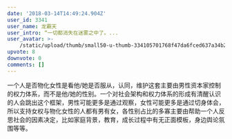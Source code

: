 ```yaml
---
date: '2018-03-14T14:49:24.904Z'
user_id: 3341
user_name: 龙霸天
user_intro: “一切都消失在迷雾之中了。...
user_avatar: >-
    /static/upload/thumb/small50-u-thumb-334105701768f47da6fced637a34b292fce7aba5fe7d.png
upvote: 8
downvote: 0
comments: []
---
```


一个人是否物化女性是看他/她是否服从，认同，维护这套主要由男性资本家控制的权力体系，而不是他/她的性别。一个对社会架构和权力体系的形成有清醒认识的人会跳出这个框架，男性可能更多是通过观察，女性可能更多是通过切身体会，所以支持女权与物化女性的人都有男有女，各性别占比的多寡主要由帮助一个人反思社会的因素决定，比如家庭背景，教育，成长过程中有无正面模板，身边舆论氛围等等。

